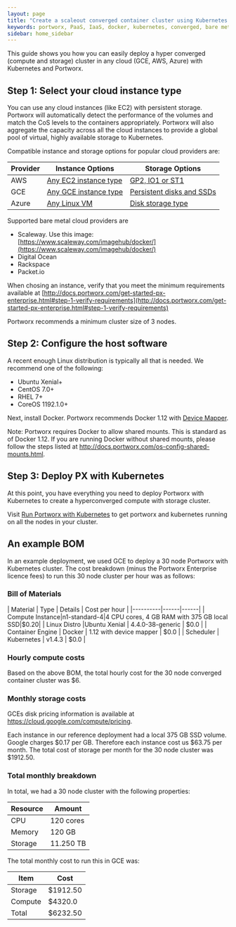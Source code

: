 ```yaml
---
layout: page
title: "Create a scaleout converged container cluster using Kubernetes and Portworx in GCE"
keywords: portworx, PaaS, IaaS, docker, kubernetes, converged, bare metal
sidebar: home_sidebar
---
```


This guide shows you how you can easily deploy a hyper converged (compute and storage) cluster in any cloud (GCE, AWS, Azure) with Kubernetes and Portworx.

## Step 1: Select your cloud instance type
You can use any cloud instances (like EC2) with persistent storage.  Portworx will automatically detect the performance of the volumes and match the CoS levels to the containers appropriately.  Portworx will also aggregate the capacity across all the cloud instances to provide a global pool of virtual, highly available storage to Kubernetes.

Compatible instance and storage options for popular cloud providers are:

| Provider | Instance Options | Storage Options |
|--------- |------------------|-----------------|
| AWS | [Any EC2 instance type](https://aws.amazon.com/ec2/instance-types/) | [GP2, IO1 or ST1](http://docs.aws.amazon.com/AWSEC2/latest/UserGuide/EBSVolumeTypes.html) |
| GCE | [Any GCE instance type](https://cloud.google.com/compute/docs/machine-types) | [Persistent disks and SSDs](https://cloud.google.com/compute/docs/disks/) |
| Azure | [Any Linux VM](https://azure.microsoft.com/en-us/pricing/details/virtual-machines/linux/?cdn=disable) | [Disk storage type](https://azure.microsoft.com/en-us/pricing/details/storage/disks/) |

Supported bare metal cloud providers are

* Scaleway.  Use this image: [https://www.scaleway.com/imagehub/docker/](https://www.scaleway.com/imagehub/docker/)
* Digital Ocean
* Rackspace
* Packet.io

When chosing an instance, verify that you meet the minimum requirements available at [http://docs.portworx.com/get-started-px-enterprise.html#step-1-verify-requirements](http://docs.portworx.com/get-started-px-enterprise.html#step-1-verify-requirements)

Portworx recommends a minimum cluster size of 3 nodes.

## Step 2: Configure the host software

A recent enough Linux distribution is typically all that is needed.  We recommend one of the following:

* Ubuntu Xenial+
* CentOS 7.0+
* RHEL 7+
* CoreOS 1192.1.0+

Next, install Docker.  Portworx recommends Docker 1.12 with [Device Mapper](https://docs.docker.com/engine/userguide/storagedriver/device-mapper-driver/#/configure-docker-with-devicemapper).

Note: Portworx requires Docker to allow shared mounts.  This is standard as of Docker 1.12.  If you are running Docker without shared mounts, please follow the steps listed at http://docs.portworx.com/os-config-shared-mounts.html.

## Step 3: Deploy PX with Kubernetes
At this point, you have everything you need to deploy Portworx with Kubernetes to create a hyperconverged compute with storage cluster.

Visit [Run Portworx with Kubernetes](/run-with-kubernetes.html) to get portworx and kubernetes running on all the nodes in your cluster.

## An example BOM
In an example deployment, we used GCE to deploy a 30 node Portworx with Kubernetes cluster.  The cost breakdown (minus the Portworx Enterprise licence fees) to run this 30 node cluster per hour was as follows:

### Bill of Materials

| Material | Type | Details | Cost per hour |
|----------|------|------|
| Compute Instance|n1-standard-4|4 CPU cores, 4 GB RAM with 375 GB local SSD|$0.20|
| Linux Distro |Ubuntu Xenial | 4.4.0-38-generic | $0.0 |
| Container Engine | Docker | 1.12 with device mapper | $0.0 |
| Scheduler | Kubernetes | v1.4.3 | $0.0 |

### Hourly compute costs
Based on the above BOM, the total hourly cost for the 30 node converged container cluster was $6.

### Monthly storage costs

GCEs disk pricing information is available at https://cloud.google.com/compute/pricing.

Each instance in our reference deployment had a local 375 GB SSD volume.  Google charges $0.17 per GB.  Therefore each instance cost us $63.75 per month.  The total cost of storage per month for the 30 node cluster was $1912.50.

### Total monthly breakdown

In total, we had a 30 node cluster with the following properties:

|Resource|Amount|
|------|------|
|CPU|120 cores|
|Memory| 120 GB|
|Storage| 11.250 TB|

The total monthly cost to run this in GCE was:

|Item|Cost|
|------|------|
|Storage|$1912.50|
|Compute|$4320.0|
|Total|$6232.50|
